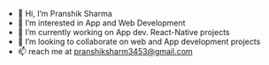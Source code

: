 - 👋 Hi, I’m Pranshik Sharma
- 👀 I’m interested in App and Web Development
- 🌱 I’m currently working on App dev. React-Native projects
- 💞️ I’m looking to collaborate on web and App development projects
- 📫 reach me at pranshiksharm3453@gmail.com

<!---
Pranshik18/Pranshik18 is a ✨ special ✨ repository because its `README.md` (this file) appears on your GitHub profile.
You can click the Preview link to take a look at your changes.
--->
